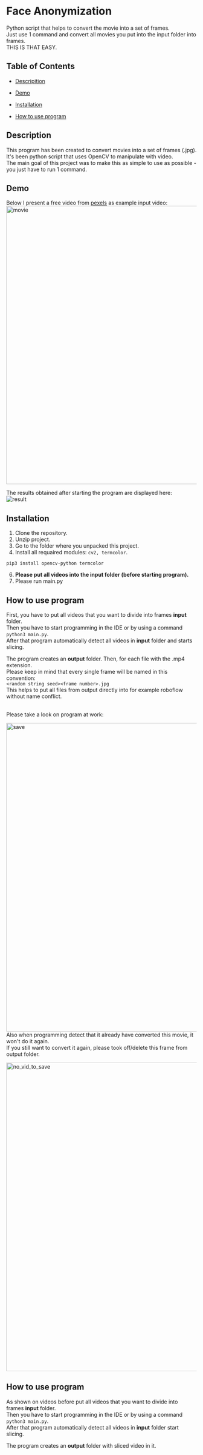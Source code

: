 # Face Anonymization

Python script that helps to convert the movie into a set of frames. </br> Just use 1 command and convert all movies you put into the input folder into frames. </br> THIS IS THAT EASY.

## Table of Contents

- [Descripition](#description)

- [Demo](#demo)

- [Installation](#installation)

- [How to use program](#how-to-use-program)

## Description
This program has been created to convert movies into a set of frames (.jpg). </br>
It's been python script that uses OpenCV to manipulate with video. </br>
The main goal of this project was to make this as simple to use as possible - you just have to run 1 command. </br>

## Demo
Below I present a free video from [pexels](https://www.pexels.com/pl-pl/) as example input video: </br>
<img src="readme_files/movie.gif" alt="movie" width="734"/>

The results obtained after starting the program are displayed here:
<br />
<img src="readme_files/result_HD.gif" alt="result"/>

## Installation
1. Clone the repository.
2. Unzip project.
3. Go to the folder where you unpacked this project.
4. Install all requaired modules: ```cv2, termcolor```.
```
pip3 install opencv-python termcolor
```
6. <b> Please put all videos into the input folder (before starting program). </b>
7. Please run main.py


## How to use program
First, you have to put all videos that you want to divide into frames <b>input</b> folder. </br>Then you have to start programming in the IDE or by using a command ```python3 main.py```.</br> After that program automatically detect all videos in <b>input</b> folder and starts slicing.

The program creates an <b>output</b> folder. Then, for each file with the .mp4 extension. </br>
Please keep in mind that every single frame will be named in this convention: </br>
```<random string seed><frame number>.jpg``` </br> 
This helps to put all files from output directly into for example roboflow without name conflict. </br> </br>

Please take a look on program at work: </br>

<img src="readme_files/save_HD.gif" alt="save" width="814"/> </br>
Also when programming detect that it already have converted this movie, it won't do it again. </br>
If you still want to convert it again, please took off/delete this frame from output folder. </br>

<img src="readme_files/no_vid_to_save_HD.gif" alt="no_vid_to_save" width="814"/> </br>

## How to use program
As shown on videos before put all videos that you want to divide into frames <b>input</b> folder. 
</br>Then you have to start programming in the IDE or by using a command ```python3 main.py```.</br> 
After that program automatically detect all videos in <b>input</b> folder start slicing.

The program creates an <b>output</b> folder with sliced video in it.



